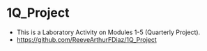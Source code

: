 # 1Q_Project
- This is a Laboratory Activity on Modules 1-5 (Quarterly Project).
- https://github.com/ReeveArthurFDiaz/1Q_Project

